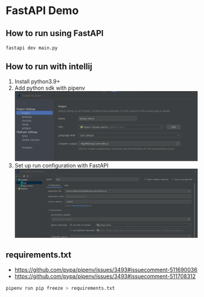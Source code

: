 # FastAPI Demo

## How to run using FastAPI
```shell
fastapi dev main.py
```

## How to run with intellij

1. Install python3.9+
2. Add python sdk with pipenv
![](images/setup-01.png)
3. Set up run configuration with FastAPI
![](images/setup-02.png)

## requirements.txt
- https://github.com/pypa/pipenv/issues/3493#issuecomment-511690036
- https://github.com/pypa/pipenv/issues/3493#issuecomment-511708312

```sh
pipenv run pip freeze > requirements.txt
```